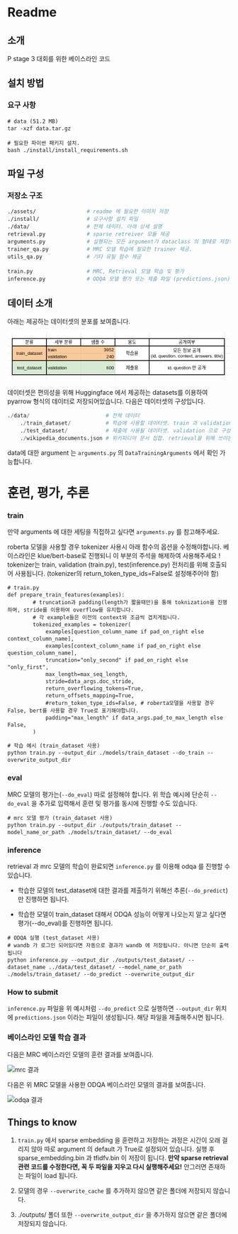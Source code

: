 # Readme

## 소개

P stage 3 대회를 위한 베이스라인 코드 

## 설치 방법

### 요구 사항

```
# data (51.2 MB)
tar -xzf data.tar.gz

# 필요한 파이썬 패키지 설치. 
bash ./install/install_requirements.sh
```

## 파일 구성


### 저장소 구조

```bash
./assets/                # readme 에 필요한 이미지 저장
./install/               # 요구사항 설치 파일 
./data/                  # 전체 데이터. 아래 상세 설명
retrieval.py             # sparse retreiver 모듈 제공 
arguments.py             # 실행되는 모든 argument가 dataclass 의 형태로 저장되어있음
trainer_qa.py            # MRC 모델 학습에 필요한 trainer 제공.
utils_qa.py              # 기타 유틸 함수 제공 

train.py                 # MRC, Retrieval 모델 학습 및 평가 
inference.py		     # ODQA 모델 평가 또는 제출 파일 (predictions.json) 생성
```

## 데이터 소개

아래는 제공하는 데이터셋의 분포를 보여줍니다.

![데이터 분포](./assets/dataset.png)

데이터셋은 편의성을 위해 Huggingface 에서 제공하는 datasets를 이용하여 pyarrow 형식의 데이터로 저장되어있습니다. 다음은 데이터셋의 구성입니다.

```python
./data/                        # 전체 데이터
    ./train_dataset/           # 학습에 사용할 데이터셋. train 과 validation 으로 구성 
    ./test_dataset/            # 제출에 사용될 데이터셋. validation 으로 구성 
    ./wikipedia_documents.json # 위키피디아 문서 집합. retrieval을 위해 쓰이는 corpus.
```

data에 대한 argument 는 `arguments.py` 의 `DataTrainingArguments` 에서 확인 가능합니다. 

# 훈련, 평가, 추론

### train

만약 arguments 에 대한 세팅을 직접하고 싶다면 `arguments.py` 를 참고해주세요. 

roberta 모델을 사용할 경우 tokenizer 사용시 아래 함수의 옵션을 수정해야합니다.
베이스라인은 klue/bert-base로 진행되니 이 부분의 주석을 해제하여 사용해주세요 ! 
tokenizer는 train, validation (train.py), test(inference.py) 전처리를 위해 호출되어 사용됩니다.
(tokenizer의 return_token_type_ids=False로 설정해주어야 함)

```
# train.py
def prepare_train_features(examples):
        # truncation과 padding(length가 짧을때만)을 통해 toknization을 진행하며, stride를 이용하여 overflow를 유지합니다.
        # 각 example들은 이전의 context와 조금씩 겹치게됩니다.
        tokenized_examples = tokenizer(
            examples[question_column_name if pad_on_right else context_column_name],
            examples[context_column_name if pad_on_right else question_column_name],
            truncation="only_second" if pad_on_right else "only_first",
            max_length=max_seq_length,
            stride=data_args.doc_stride,
            return_overflowing_tokens=True,
            return_offsets_mapping=True,
            #return_token_type_ids=False, # roberta모델을 사용할 경우 False, bert를 사용할 경우 True로 표기해야합니다.
            padding="max_length" if data_args.pad_to_max_length else False,
        )
```

```
# 학습 예시 (train_dataset 사용)
python train.py --output_dir ./models/train_dataset --do_train --overwrite_output_dir
```

### eval

MRC 모델의 평가는(`--do_eval`) 따로 설정해야 합니다.  위 학습 예시에 단순히 `--do_eval` 을 추가로 입력해서 훈련 및 평가를 동시에 진행할 수도 있습니다.

```
# mrc 모델 평가 (train_dataset 사용)
python train.py --output_dir ./outputs/train_dataset --model_name_or_path ./models/train_dataset/ --do_eval 
```

### inference

retrieval 과 mrc 모델의 학습이 완료되면 `inference.py` 를 이용해 odqa 를 진행할 수 있습니다.

* 학습한 모델의  test_dataset에 대한 결과를 제출하기 위해선 추론(`--do_predict`)만 진행하면 됩니다. 

* 학습한 모델이 train_dataset 대해서 ODQA 성능이 어떻게 나오는지 알고 싶다면 평가(--do_eval)를 진행하면 됩니다.

```
# ODQA 실행 (test_dataset 사용)
# wandb 가 로그인 되어있다면 자동으로 결과가 wandb 에 저장됩니다. 아니면 단순히 출력됩니다
python inference.py --output_dir ./outputs/test_dataset/ --dataset_name ../data/test_dataset/ --model_name_or_path ./models/train_dataset/ --do_predict --overwrite_output_dir
```

### How to submit

`inference.py` 파일을 위 예시처럼 `--do_predict` 으로 실행하면 `--output_dir` 위치에 `predictions.json` 이라는 파일이 생성됩니다. 해당 파일을 제출해주시면 됩니다.

### 베이스라인 모델 학습 결과

다음은 MRC 베이스라인 모델의 훈련 결과를 보여줍니다.

![mrc 결과](./assets/mrc.png)

다음은 위 MRC 모델을 사용한 ODQA 베이스라인 모델의 결과를 보여줍니다.

![odqa 결과](./assets/odqa.png)

## Things to know

1. `train.py` 에서 sparse embedding 을 훈련하고 저장하는 과정은 시간이 오래 걸리지 않아 따로 argument 의 default 가 True로 설정되어 있습니다. 실행 후 sparse_embedding.bin 과 tfidfv.bin 이 저장이 됩니다. **만약 sparse retrieval 관련 코드를 수정한다면, 꼭 두 파일을 지우고 다시 실행해주세요!** 안그러면 존재하는 파일이 load 됩니다.
2. 모델의 경우 `--overwrite_cache` 를 추가하지 않으면 같은 폴더에 저장되지 않습니다. 

3. ./outputs/ 폴더 또한 `--overwrite_output_dir` 을 추가하지 않으면 같은 폴더에 저장되지 않습니다.
